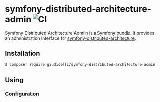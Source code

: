 
# symfony-distributed-architecture-admin ![CI](https://github.com/giudicelli/symfony-distributed-architecture-admin/workflows/CI/badge.svg)

Symfony Distributed Architecture Admiin is a Symfony bundle. It provides an administration interface for [symfony-distributed-architecture](https://github.com/giudicelli/symfony-distributed-architecture).

## Installation

```bash
$ composer require giudicelli/symfony-distributed-architecture-admin
```

## Using

### Configuration

```yaml
```
